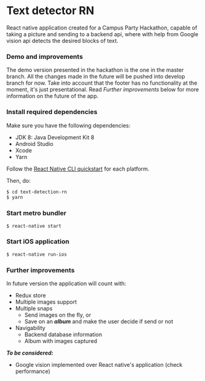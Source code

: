 # Text detector RN

React native application created for a Campus Party Hackathon, capable of taking a picture and sending to a backend api, where with help from Google vision api detects the desired blocks of text.

### Demo and improvements

The demo version presented in the hackathon is the one in the master branch. All the changes made in the future will be pushed into develop branch for now.
Take into account that the footer has no functionality at the moment, it's just presentational.
Read _Further improvements_ below for more information on the future of the app.

### Install required dependencies

Make sure you have the following dependencies:

- JDK 8: Java Development Kit 8
- Android Studio
- Xcode
- Yarn

Follow the [React Native CLI quickstart](https://facebook.github.io/react-native/docs/getting-started.html) for each platform.

Then, do:

```sh
$ cd text-detection-rn
$ yarn
```

### Start metro bundler

```sh
$ react-native start
```

### Start iOS application

```sh
$ react-native run-ios
```

### Further improvements

In future version the application will count with:

- Redux store
- Multiple images support
- Multiple snaps
    - Send images on the fly, or
    - Save on an ***album*** and make the user decide if send or not
- Navigability
    - Backend database information
    - Album with images captured

***To be considered:***
- Google vision implemented over React native's application (check performance)
